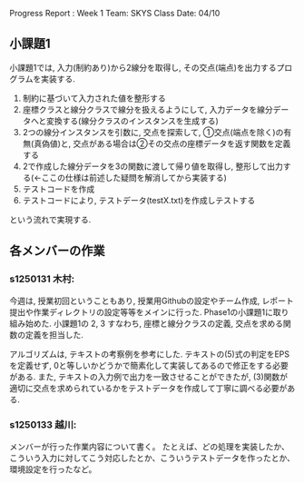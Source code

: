 Progress Report : Week 1
Team: SKYS
Class Date: 04/10

## 小課題1

小課題1では, 入力(制約あり)から2線分を取得し, その交点(端点)を出力するプログラムを実装する.

1. 制約に基づいて入力された値を整形する
2. 座標クラスと線分クラスで線分を扱えるようにして, 入力データを線分データへと変換する(線分クラスのインスタンスを生成する)
3. 2つの線分インスタンスを引数に, 交点を探索して, ①交点(端点を除く)の有無(真偽値)と, 交点がある場合は②その交点の座標データを返す関数を定義する
4. 2で作成した線分データを3の関数に渡して帰り値を取得し, 整形して出力する(←ここの仕様は前述した疑問を解消してから実装する)
5. テストコードを作成
6. テストコードにより, テストデータ(testX.txt)を作成しテストする

という流れで実現する.


## 各メンバーの作業

### s1250131 木村:
今週は, 授業初回ということもあり, 授業用Githubの設定やチーム作成, レポート提出や作業ディレクトリの設定等等をメインに行った.
Phase1の小課題1に取り組み始めた.
小課題1の 2, 3 すなわち, 座標と線分クラスの定義, 交点を求める関数の定義を担当した.

アルゴリズムは, テキストの考察例を参考にした.
テキストの(5)式の判定をEPSを定義せず, 0と等しいかどうかで簡素化して実装してあるので修正をする必要がある.
また, テキストの入力例で出力を一致させることができたが, (3)関数が適切に交点を求められているかをテストデータを作成して丁寧に調べる必要がある.


### s1250133 越川:
メンバーが行った作業内容について書く。
たとえば、どの処理を実装したか、こういう入力に対してこう対応したとか、こういうテストデータを作ったとか、環境設定を行ったなど。
